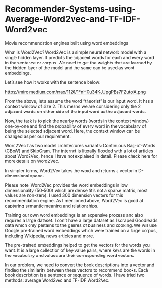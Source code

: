 # Recommender-Systems-using-Average-Word2vec-and-TF-IDF-Word2vec
Movie recommendation engines built using word embeddings

What is Word2Vec?
Word2Vec is a simple neural network model with a single hidden layer. It predicts the adjacent words for each and every word in the sentence or corpus. We need to get the weights that are learned by the hidden layer of the model and the same can be used as word embeddings.

Let’s see how it works with the sentence below:

https://miro.medium.com/max/1126/1*nHCu34KJUpgPBa7FZutolA.png

From the above, let’s assume the word “theorist” is our input word. It has a context window of size 2. This means we are considering only the 2 adjacent words on either side of the input word as the adjacent words.

Now, the task is to pick the nearby words (words in the context window) one-by-one and find the probability of every word in the vocabulary of being the selected adjacent word. Here, the context window can be changed as per our requirement.

Word2Vec has two model architectures variants: Continuous Bag-of-Words (CBoW) and SkipGram. The internet is literally flooded with a lot of articles about Word2Vec, hence I have not explained in detail. Please check here for more details on Word2Vec.

In simpler terms, Word2Vec takes the word and returns a vector in D-dimensional space.

Please note, Word2Vec provides the word embeddings in low dimensionality (50–500) which are dense (it’s not a sparse matrix, most values are non-zero). I used 300 dimension vectors for this recommendation engine. As I mentioned above, Word2Vec is good at capturing semantic meaning and relationships.

Training our own word embeddings is an expensive process and also requires a large dataset. I don’t have a large dataset as I scraped Goodreads data which only pertains to the genres of business and cooking. We will use Google pre-trained word embeddings which were trained on a large corpus, including Wikipedia, news articles and more.

The pre-trained embeddings helped to get the vectors for the words you want. It is a large collection of key-value pairs, where keys are the words in the vocabulary and values are their corresponding word vectors.

In our problem, we need to convert the book descriptions into a vector and finding the similarity between these vectors to recommend books. Each book description is a sentence or sequence of words. I have tried two methods: average Word2vec and TF-IDF Word2Vec.
